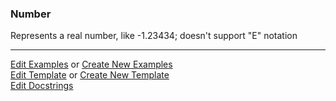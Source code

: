 ### <a id="McUtils.Parsers.RegexPatterns.Number">Number</a>
Represents a real number, like -1.23434; doesn't support "E" notation



___

[Edit Examples](https://github.com/McCoyGroup/McUtils/edit/edit/ci/examples/McUtils/Parsers/RegexPatterns/Number.md) or 
[Create New Examples](https://github.com/McCoyGroup/McUtils/new/edit/?filename=ci/examples/McUtils/Parsers/RegexPatterns/Number.md) <br/>
[Edit Template](https://github.com/McCoyGroup/McUtils/edit/edit/ci/docs/McUtils/Parsers/RegexPatterns/Number.md) or 
[Create New Template](https://github.com/McCoyGroup/McUtils/new/edit/?filename=ci/docs/templates/McUtils/Parsers/RegexPatterns/Number.md) <br/>
[Edit Docstrings](https://github.com/McCoyGroup/McUtils/edit/edit/McUtils/Parsers/RegexPatterns/Number/__init__.py?message=Update%20Docs)